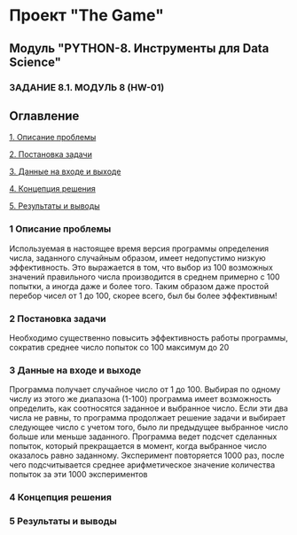 # Проект "The Game"

## Модуль "PYTHON-8. Инструменты для Data Science"

### ЗАДАНИЕ 8.1. МОДУЛЬ 8 (HW-01)

## Оглавление

[1. Описание проблемы](https://github.com/oldnavy54/Game_Gues_the_number/blob/main/The_game/README.md#Описание-проблемы)

[2. Постановка задачи](https://github.com/oldnavy54/Game_Gues_the_number/blob/main/The_game/README.md#Постановка-задачи)

[3. Данные на входе и выходе](https://github.com/oldnavy54/Game_Gues_the_number/blob/main/The_game/README.md#Данные-на-входе-и-выходе)

[4. Концепция решения](https://github.com/oldnavy54/Game_Gues_the_number/blob/main/The_game/README.md#Концепция-решения)

[5. Результаты и выводы](https://github.com/oldnavy54/Game_Gues_the_number/blob/main/The_game/README.md#Результаты-и-выводы)

### 1 Описание проблемы
Используемая в настоящее время версия программы определения числа, заданного случайным образом,  имеет недопустимо низкую эффективность.  Это выражается в том, что выбор из 100 возможных значений правильного числа производится в среднем примерно с 100 попытки, а иногда даже и более того. 
Таким образом даже простой перебор чисел от 1 до 100, скорее всего, был бы более эффективным!

### 2 Постановка задачи
Необходимо существенно повысить эффективность работы программы, сократив среднее число попыток со 100 максимум до 20

### 3 Данные на входе и выходе
Программа получает случайное число от 1 до 100. Выбирая по одному числу из этого же диапазона (1-100) программа имеет возможность определить, как соотносятся заданное и выбранное число. Если эти два числа не равны, то программа продолжает решение задачи и выбирает следующее число с учетом того, было ли предыдущее выбранное число больше или меньше заданного.
Программа ведет подсчет сделанных попыток, который прекращается в момент, когда выбранное число оказалось равно заданному. 
Эксперимент повторяется 1000 раз, после чего подсчитывается среднее арифметическое значение количества попыток за эти 1000 экспериментов

### 4 Концепция решения

### 5 Результаты и выводы
